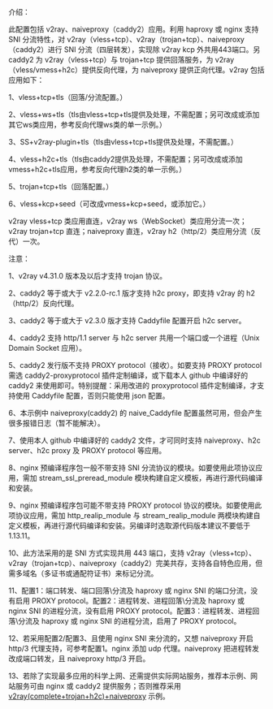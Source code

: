介绍：

此配置包括 v2ray、naiveproxy（caddy2）应用。利用 haproxy 或 nginx 支持 SNI 分流特性，对 v2ray（vless+tcp）、v2ray（trojan+tcp）、naiveproxy（caddy2）进行 SNI 分流（四层转发），实现除 v2ray kcp 外共用443端口。另 caddy2 为 v2ray（vless+tcp）与 trojan+tcp 提供回落服务，为 v2ray（vless/vmess+h2c）提供反向代理，为 naiveproxy 提供正向代理。v2ray 包括应用如下：

1、vless+tcp+tls（回落/分流配置。）

2、vless+ws+tls（tls由vless+tcp+tls提供及处理，不需配置；另可改成或添加其它ws类应用，参考反向代理ws类的单一示例。）

3、SS+v2ray-plugin+tls（tls由vless+tcp+tls提供及处理，不需配置。）

4、vless+h2c+tls（tls由caddy2提供及处理，不需配置；另可改成或添加vmess+h2c+tls应用，参考反向代理h2类的单一示例。）

5、trojan+tcp+tls（回落配置。）

6、vless+kcp+seed（可改成vmess+kcp+seed，或添加它。）

v2ray vless+tcp 类应用直连，v2ray ws（WebSocket）类应用分流一次；v2ray trojan+tcp 直连；naiveproxy 直连，v2ray h2（http/2）类应用分流（反代）一次。

注意：

1、v2ray v4.31.0 版本及以后才支持 trojan 协议。

2、caddy2 等于或大于 v2.2.0-rc.1 版才支持 h2c proxy，即支持 v2ray 的 h2（http/2）反向代理。

3、caddy2 等于或大于 v2.3.0 版才支持 Caddyfile 配置开启 h2c server。

4、caddy2 支持 http/1.1 server 与 h2c server 共用一个端口或一个进程（Unix Domain Socket 应用）。

5、caddy2 发行版不支持 PROXY protocol（接收）。如要支持 PROXY protocol 需选 caddy2-proxyprotocol 插件定制编译，或下载本人 github 中编译好的 caddy2 来使用即可。特别提醒：采用改进的 proxyprotocol 插件定制编译，才支持使用 Caddyfile 配置，否则只能使用 json 配置。

6、本示例中 naiveproxy(caddy2) 的 naive_Caddyfile 配置虽然可用，但会产生很多报错日志（暂不能解决）。

7、使用本人 github 中编译好的 caddy2 文件，才可同时支持 naiveproxy、h2c server、h2c proxy 及 PROXY protocol 等应用。

8、nginx 预编译程序包一般不带支持 SNI 分流协议的模块。如要使用此项协议应用，需加 stream_ssl_preread_module 模块构建自定义模板，再进行源代码编译和安装。

9、nginx 预编译程序包可能不带支持 PROXY protocol 协议的模块。如要使用此项协议应用，需加 http_realip_module 与 stream_realip_module 两模块构建自定义模板，再进行源代码编译和安装。另编译时选取源代码版本建议不要低于1.13.11。

10、此方法采用的是 SNI 方式实现共用 443 端口，支持 v2ray（vless+tcp）、v2ray（trojan+tcp）、naiveproxy（caddy2）完美共存，支持各自特色应用，但需多域名（多证书或通配符证书）来标记分流。

11、配置1：端口转发、端口回落\分流及 haproxy 或 nginx SNI 的端口分流，没有启用 PROXY protocol。配置2：进程转发、进程回落\分流及 haproxy 或 nginx SNI 的进程分流，没有启用 PROXY protocol。配置3：进程转发、进程回落\分流及 haproxy 或 nginx SNI 的进程分流，启用了 PROXY protocol。

12、若采用配置2/配置3、且使用 nginx SNI 来分流的，又想 naiveproxy 开启 http/3 代理支持，可参考配置1。nginx 添加 udp 代理。naiveproxy 把进程转发改成端口转发，且 naiveproxy http/3 开启。

13、若除了实现最多应用的科学上网、还需提供实际网站服务，推荐本示例、网站服务可由 nginx 或 caddy2 提供服务；否则推荐采用 [v2ray(complete+trojan+h2c)+naiveproxy](https://github.com/lxhao61/integrated-examples/tree/master/v2ray(complete%2Btrojan%2Bh2c)%2Bnaiveproxy) 示例。
